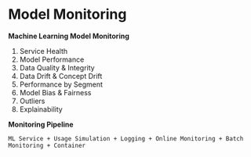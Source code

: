 # **Model Monitoring**

**Machine Learning Model Monitoring**
1. Service Health
2. Model Performance
3. Data Quality & Integrity
4. Data Drift & Concept Drift
5. Performance by Segment
6. Model Bias & Fairness
7. Outliers
8. Explainability

**Monitoring Pipeline**

`ML Service + Usage Simulation + Logging + Online Monitoring + Batch Monitoring + Container`